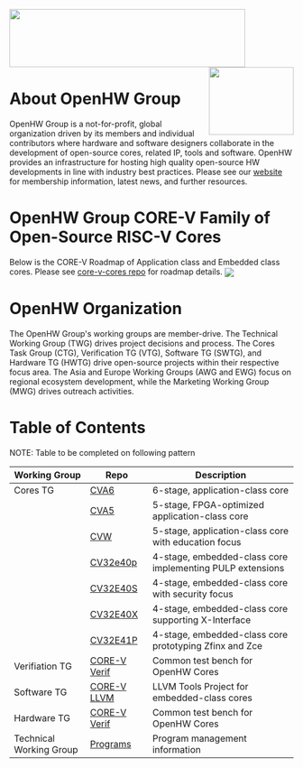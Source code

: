<img src="https://www.openhwgroup.org/images/openhw-landscape.png" width="418px" height="103px" /> <img src="https://www.openhwgroup.org/images/core-v-portrait.png" align="right" width="150px" height="120px"/>

# About OpenHW Group

OpenHW Group is a not-for-profit, global organization driven by its members and individual contributors where hardware and software designers collaborate in the development of open-source cores, related IP, tools and software. OpenHW provides an infrastructure for hosting high quality open-source HW developments in line with industry best practices.
Please see our [website](https://www.openhwgroup.org/) for membership information, latest news, and further resources.

# OpenHW Group CORE-V Family of Open-Source RISC-V Cores

Below is the CORE-V Roadmap of Application class and Embedded class cores. Please see [core-v-cores repo](https://github.com/openhwgroup/core-v-cores) for roadmap details.
<img src="https://github.com/openhwgroup/core-v-cores/blob/master/CV-CORES-Roadmap_2023-03-14.png" align="center" />


# OpenHW Organization

The OpenHW Group's working groups are member-drive. The Technical Working Group (TWG) drives project decisions and process. The Cores Task Group (CTG), Verification TG (VTG), Software TG (SWTG), and Hardware TG (HWTG) drive open-source projects within their respective focus area. 
The Asia and Europe Working Groups (AWG and EWG) focus on regional ecosystem development, while the Marketing Working Group (MWG) drives outreach activities.

# Table of Contents 
   
NOTE: Table to be completed on following pattern

| Working Group    				| Repo																			| Description												|      
| --------------------    		| --------------------    														| -------------------- 										|
| Cores TG    					| [CVA6](https://github.com/openhwgroup/cva6)									| 6-stage, application-class core	 						|
|     							| [CVA5](https://github.com/openhwgroup/cva5)									| 5-stage, FPGA-optimized application-class core  |
|     							| [CVW](https://github.com/openhwgroup/cvw)										| 5-stage, application-class core with education focus |
|     							| [CV32e40p](https://github.com/openhwgroup/cv32e40p)							| 4-stage, embedded-class core implementing PULP extensions |
|     							| [CV32E40S](https://github.com/openhwgroup/cv32e40s)							| 4-stage, embedded-class core with security focus |
|     							| [CV32E40X](https://github.com/openhwgroup/cv32e40x)							| 4-stage, embedded-class core supporting X-Interface |
|     							| [CV32E41P](https://github.com/openhwgroup/cv32e41p)							| 4-stage, embedded-class core prototyping Zfinx and Zce |
| Verifiation TG     			| [CORE-V Verif](https://github.com/openhwgroup/core-v-verif)					| Common test bench for OpenHW Cores |
| Software TG     				| [CORE-V LLVM](https://github.com/openhwgroup/corev-llvm-project)				| LLVM Tools Project for embedded-class cores |
| Hardware TG     				| [CORE-V Verif](https://github.com/openhwgroup/core-v-verif)					| Common test bench for OpenHW Cores |
| Technical Working Group     	| [Programs](https://github.com/openhwgroup/programs)							| Program management information |
  
<!--

**Here are some ideas to get you started:**

🙋‍♀️ A short introduction - what is your organization all about?
🌈 Contribution guidelines - how can the community get involved?
👩‍💻 Useful resources - where can the community find your docs? Is there anything else the community should know?
🍿 Fun facts - what does your team eat for breakfast?
🧙 Remember, you can do mighty things with the power of [Markdown](https://docs.github.com/github/writing-on-github/getting-started-with-writing-and-formatting-on-github/basic-writing-and-formatting-syntax)
-->
